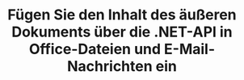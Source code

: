 ---
############################# Static ############################
layout: "auto-gen-gist"
draft: false
path: "de/assembly/net/document/oxps/"
otherformats: PDF HTML XPS TIFF MHTML TXT XAML EPUB SVG PS PCL XML OTT MD POT OTP DOC DOCX DOCM DOT DOTX DOTM RTF ODT OTT XLS XLT XLSX XLSM XLTX XLTM XLSB ODS PPT PPTX PPTM PPS PPSX PPSM  POTX POTM ODP EML EMLX MSG 

############################# Head ############################
head_title: "Fügen Sie den Inhalt des äußeren Dokuments über die .NET-API in E-Mails und OXPS-Datei ein"
head_description: "GroupDocs.Assembly .NET API ermöglicht Programmierern, den Inhalt des äußeren Dokuments dynamisch in PDF DOC, DOCX, RTF, XLSX, CSV, PPTX, EML, MSG und andere Dateiformate einzufügen."

############################# Header ############################
title: "Fügen Sie den Inhalt des äußeren Dokuments über die .NET-API in Office-Dateien und E-Mail-Nachrichten ein"
description: "GroupDocs.Assembly .NET API unterstützt vollständig das dynamische Einfügen des Inhalts des äußeren Dokuments in Berichte, E-Mails und Office-Dokumente wie PDF DOCX, XLSX, CSV, PPTX, MSG und mehr."

######################### Download Button #######################
button:
    enable: true

############################# About ############################
about:
    enable: true
    title: "Wie füge ich den Inhalt des äußeren Dokuments über .NET in andere Dateien, Berichte und E-Mails ein?"
    content: |
       Ein Dokument oder eine Dokumentendatei bezieht sich auf einen digitalen und nicht digitalen Satz von Informationen, die zu einem späteren Zeitpunkt vom Benutzer abgerufen werden können. Ein Computer oder digitales Dokument ist eine Datei, die von einer Softwareanwendung erstellt wurde und in einem Computersystem gespeichert werden kann. Normalerweise wird ein Textverarbeitungsprogramm oder ein Texteditor verwendet, um ein elektronisches Dokument auf einem Computersystem zu erstellen. GroupDocs.Assembly für .NET ist eine sehr nützliche API, die Softwareentwicklern hilft, leistungsstarke Anwendungssoftware zu erstellen, die zum einfachen Erstellen und Verwalten ihrer Dokumente verwendet werden kann. Es ermöglicht Softwareentwicklern, den Inhalt eines äußeren Dokuments dynamisch in Berichte, E-Mails und Office-Dokumente einzufügen. Es bot Unterstützung für einige sehr häufig verwendete Dokumenttypen wie PDF, HTML, Outlook-E-Mail, Microsoft Office Word, Excel-Arbeitsblätter, PowerPoint-Präsentationen und viele mehr. Darüber hinaus werden einige erweiterte Funktionen im Zusammenhang mit dem Einfügen und Bearbeiten von Dokumenteninhalten vollständig unterstützt, z. B. das Einfügen von Inhalten in eine Dokumentseite, das Einfügen in Tabellenzellen, das Bearbeiten oder Ersetzen von Inhalten, das Einfügen von Inhalten in eine Präsentationsfolie und vieles mehr. 

############################# content ############################
steps:
    enable: true
    block:
    - title_left: "Fügen Sie den Inhalt des äußeren Dokuments über .NET in eine Word-Datei ein"
      content_left: |
       GroupDocs.Assembly .NET API ermöglicht Softwareentwicklern das einfache Einfügen von Inhalten eines äußeren Dokuments in verschiedene Arten von Dokumenten und E-Mail-Nachrichten. Das folgende .NET-Codebeispiel zeigt, wie Sie den Inhalt eines externen Dokuments mit nur wenigen Codezeilen in ein Textverarbeitungsdokument einfügen.

      title_right: "So fügen Sie den Inhalt des Dokuments der Datei OXPS hinzu"
      content_right: |
        * Legen Sie die Open-Source-Dokumentvorlage fest
        * Legen Sie den Bericht zum Öffnen von Zieldokumenten fest
        * Erstellen Sie eine Instanz der Klasse [DocumentAssembler](https://apireference.groupdocs.com/assembly/net/groupdocs.assembly/documentassembler).
        * Rufen Sie die Methode [AssembleDocument](https://apireference.groupdocs.com/assembly/net/groupdocs.assembly.documentassembler/assembledocument/methods/3) auf, um einen Bericht im offenen Dokumentformat zu generieren. Es unterstützt
          * Lädt ein Vorlagendokument aus dem angegebenen Quellpfad
          * Füllt das Vorlagendokument mit Daten aus den angegebenen Einzel- oder Mehrfachquellen
          * Speichert das Ergebnisdokument unter Verwendung der angegebenen LoadSaveOptions im Zielpfad.
          * Informationen zu Datenquellenobjekten.

      gisthash: "c4dc0be4f8ab8c2ba4ee6a78673ca1cd"
      gistfile: "dynamic_documents_insertion_to_word_processing.cs"

    - title_left: "Fügen Sie den Inhalt des äußeren Dokuments über .NET in E-Mails ein"
      content_left: |
       GroupDocs.Assembly .NET API ermöglicht das Hinzufügen und Verwalten verschiedener Arten von Dokumenttypen und Inhalten innerhalb der Dokumente. Es ermöglicht das dynamische Einfügen des Inhalts eines äußeren Dokuments in verschiedene Dokumenttypen und E-Mail-Dateiformate. Der folgende C#-Code zeigt, wie einfach Benutzer den Inhalt des äußeren Dokuments in ihre Dokumente und E-Mail-Nachrichten in ihre eigenen .NET-Apps einfügen können.

      title_right: "Hinzufügen des Inhalts eines Dokuments zu einer E-Mail-Nachricht über C#"
      content_right: |
        * Legen Sie die Open-Source-Dokumentvorlage fest
        * Legen Sie den Bericht zum Öffnen von Zieldokumenten fest
        * Erstellen Sie eine Instanz der Klasse [DocumentAssembler](https://apireference.groupdocs.com/assembly/net/groupdocs.assembly/documentassembler).
        * Rufen Sie die Methode [AssembleDocument](https://apireference.groupdocs.com/assembly/net/groupdocs.assembly.documentassembler/assembledocument/methods/3) auf, um einen Bericht im offenen Dokumentformat zu generieren. Es unterstützt
          * Lädt ein Vorlagendokument aus dem angegebenen Quellpfad
          * Füllt das Vorlagendokument mit Daten aus den angegebenen Einzel- oder Mehrfachquellen
          * Speichert das Ergebnisdokument unter Verwendung der angegebenen LoadSaveOptions im Zielpfad.
          * Informationen zu Datenquellenobjekten.

      gisthash: "8fe014550c5f05467da6910a7ee16f18"
      gistfile: "dynamic_documents_insertion_to_emails_dotnet.cs"

    - title_left: "System Anforderungen"
      content_left: |
        GroupDocs.Assembly .NET-APIs werden auf allen wichtigen Plattformen und Betriebssystemen unterstützt. Eine vollständige Anleitung zu den Systemanforderungen finden Sie unter [Systemanforderungen](https://docs.groupdocs.com/assembly/net/system-requirements/). Bevor Sie den folgenden Code ausführen, stellen Sie bitte sicher, dass die folgenden Voraussetzungen auf Ihrem installiert sind System:
         * Betriebssysteme: Microsoft Windows, Linux, MacOS
         * Entwicklungsumgebung: Visual Studio, Xamarin, MonoDevelop usw
         * Frameworks: .NET Framework, .NET Standard, .NET Core, Mono
         * Holen Sie sich die neueste Version der GroupDocs.Assembly .NET-APIs von [NuGet](https://www.nuget.org/packages/GroupDocs.Assembly/)
        
      title_right: "Warum GroupDocs.Assembly verwenden"
      content_right: |
         * Erlauben Sie Benutzern, benutzerdefinierte Dokumente aus Vorlagen zu erstellen.
         * Zum Erstellen und Automatisieren von Dokumenten ist keine zusätzliche Software erforderlich
         * Fähigkeit, ein Ausgabedokument basierend auf der Datenquelle zu generieren
         * Fügen Sie den Dokumentinhalt dynamisch in den Bericht ein
         * E-Mail-Anhänge dynamisch anhängen und Hyperlinks in Berichte einfügen
         * Automatisches Entfernen leerer Absätze
         * Volle Unterstützung für mehrere Datenformate
         * Unterstützung für dynamische E-Mail-Anhänge

demos:
    enable: true
        

more_formats:
    enable: true


back_to_top:
    enable: true
---